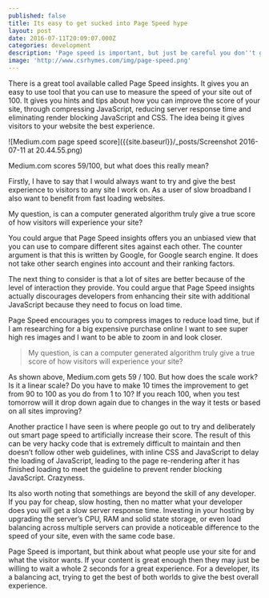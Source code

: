 ```yaml
---
published: false
title: Its easy to get sucked into Page Speed hype
layout: post
date: 2016-07-11T20:09:07.000Z
categories: development
description: 'Page speed is important, but just be careful you don''t get sucked into it'
image: 'http://www.csrhymes.com/img/page-speed.png'
---
```

There is a great tool available called Page Speed insights. It gives you an easy to use tool that you can use to measure the speed of your site out of 100. It gives you hints and tips about how you can improve the score of your site, through compressing JavaScript, reducing server response time and eliminating render blocking JavaScript and CSS. The idea being it gives visitors to your website the best experience.

![Medium.com page speed score]({{site.baseurl}}/_posts/Screenshot 2016-07-11 at 20.44.55.png)

Medium.com scores 59/100, but what does this really mean?

Firstly, I have to say that I would always want to try and give the best experience to visitors to any site I work on. As a user of slow broadband I also want to benefit from fast loading websites.

My question, is can a computer generated algorithm truly give a true score of how visitors will experience your site?

You could argue that Page Speed insights offers you an unbiased view that you can use to compare different sites against each other. The counter argument is that this is written by Google, for Google search engine. It does not take other search engines into account and their ranking factors.

The next thing to consider is that a lot of sites are better because of the level of interaction they provide. You could argue that Page Speed insights actually discourages developers from enhancing their site with additional JavaScript because they need to focus on load time.

Page Speed encourages you to compress images to reduce load time, but if I am researching for a big expensive purchase online I want to see super high res images and I want to be able to zoom in and look closer.

> My question, is can a computer generated algorithm truly give a true score of how visitors will experience your site?

As shown above, Medium.com gets 59 / 100. But how does the scale work? Is it a linear scale? Do you have to make 10 times the improvement to get from 90 to 100 as you do from 1 to 10? If you reach 100, when you test tomorrow will it drop down again due to changes in the way it tests or based on all sites improving?

Another practice I have seen is where people go out to try and deliberately out smart page speed to artificially increase their score. The result of this can be very hacky code that is extremely difficult to maintain and then doesn’t follow other web guidelines, with inline CSS and JavaScript to delay the loading of JavaScript, leading to the page re-rendering after it has finished loading to meet the guideline to prevent render blocking JavaScript. Crazyness.

Its also worth noting that somethings are beyond the skill of any developer. If you pay for cheap, slow hosting, then no matter what your developer does you will get a slow server response time. Investing in your hosting by upgrading the server’s CPU, RAM and solid state storage, or even load balancing across multiple servers can provide a noticeable difference to the speed of your site, even with the same code base.

Page Speed is important, but think about what people use your site for and what the visitor wants. If your content is great enough then they may just be willing to wait a whole 2 seconds for a great experience. For a developer, its a balancing act, trying to get the best of both worlds to give the best overall experience.

